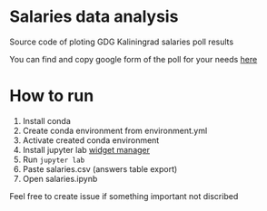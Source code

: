 # Salaries data analysis

Source code of ploting GDG Kaliningrad salaries poll results

You can find and copy google form of the poll for your needs [here](https://forms.gle/yDFW9gnBvPheX9Su5)

# How to run

1. Install conda
2. Create conda environment from environment.yml
3. Activate created conda environment
4. Install jupyter lab [widget manager](https://github.com/matplotlib/ipympl#install-the-jupyterlab-extension)
5. Run `jupyter lab`
6. Paste salaries.csv (answers table export)
7. Open salaries.ipynb

Feel free to create issue if something important not discribed